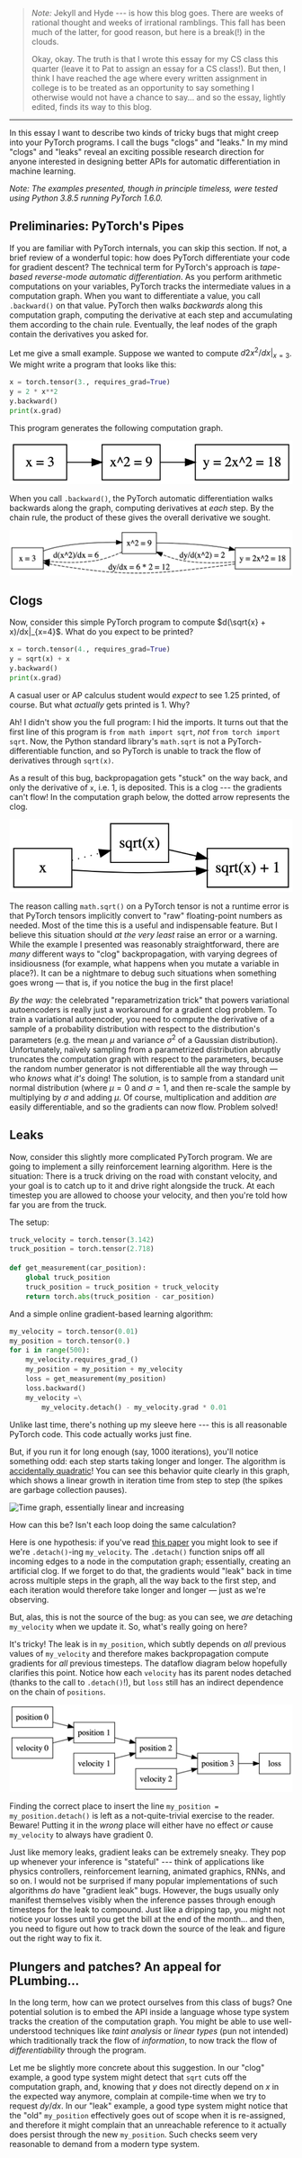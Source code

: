 > _Note:_ Jekyll and Hyde --- is how this blog goes. There are weeks of
> rational thought and weeks of irrational ramblings. This fall has been much
> of the latter, for good reason, but here is a break(!) in the clouds.
>
> Okay, okay. The truth is that I wrote this essay for my CS class this quarter
> (leave it to Pat to assign an essay for a CS class!). But then, I think I
> have reached the age where every written assignment in college is to be
> treated as an opportunity to say something I otherwise would not have a
> chance to say... and so the essay, lightly edited, finds its way to this
> blog.

---

In this essay I want to describe two kinds of tricky bugs that might creep into
your PyTorch programs. I call the bugs "clogs" and "leaks." In my mind "clogs"
and "leaks" reveal an exciting possible research direction for anyone
interested in designing better APIs for automatic differentiation in machine
learning.

_Note: The examples presented, though in principle timeless, were tested using
Python 3.8.5 running PyTorch 1.6.0._

## Preliminaries: PyTorch's Pipes

If you are familiar with PyTorch internals, you can skip this section. If not,
a brief review of a wonderful topic: how does PyTorch differentiate your code
for gradient descent? The technical term for PyTorch's approach is _tape-based
reverse-mode automatic differentiation_. As you perform arithmetic computations
on your variables, PyTorch tracks the intermediate values in a computation
graph. When you want to differentiate a value, you call `.backward()` on that
value. PyTorch then walks _backwards_ along this computation graph, computing
the derivative at each step and accumulating them according to the chain rule.
Eventually, the leaf nodes of the graph contain the derivatives you asked for.

Let me give a small example. Suppose we wanted to compute $d2x^2/dx|_{x=3}$.
We might write a program that looks like this:

```python
x = torch.tensor(3., requires_grad=True)
y = 2 * x**2
y.backward()
print(x.grad)
```

This program generates the following computation graph.

![Forward](static/clogs-and-leaks/forward.png)

When you call `.backward()`, the PyTorch automatic differentiation walks
backwards along the graph, computing derivatives at _each_ step. By the chain
rule, the product of these gives the overall derivative we sought.

![Forward](static/clogs-and-leaks/backward.png)

## Clogs

Now, consider this simple PyTorch program to compute $d(\sqrt{x} +
x)/dx|_{x=4}$. What do you expect to be printed?

```python
x = torch.tensor(4., requires_grad=True)
y = sqrt(x) + x
y.backward()
print(x.grad)
```

A casual user or AP calculus student would _expect_ to see 1.25 printed, of
course. But what _actually_ gets printed is 1. Why?

Ah! I didn't show you the full program: I hid the imports. It turns out that
the first line of this program is `from math import sqrt`, _not_ `from torch
import sqrt`. Now, the Python standard library's `math.sqrt` is not a
PyTorch-differentiable function, and so PyTorch is unable to track the flow of
derivatives through `sqrt(x)`.

As a result of this bug, backpropagation gets "stuck" on the way back, and only
the derivative of `x`, i.e. 1, is deposited. This is a clog --- the gradients
can't flow! In the computation graph below, the dotted arrow represents the
clog.

![Clog graph](static/clogs-and-leaks/clog.png)

The reason calling `math.sqrt()` on a PyTorch tensor is not a runtime error is
that PyTorch tensors implicitly convert to "raw" floating-point numbers as
needed. Most of the time this is a useful and indispensable feature. But I
believe this situation should _at the very least_ raise an error or a warning.
While the example I presented was reasonably straightforward, there are _many_
different ways to "clog" backpropagation, with varying degrees of insidiousness
(for example, what happens when you mutate a variable in place?). It can be a
nightmare to debug such situations when something goes wrong — that is, if you
notice the bug in the first place!

_By the way:_ the celebrated "reparametrization trick" that powers variational
autoencoders is really just a workaround for a gradient clog problem. To train
a variational autoencoder, you need to compute the derivative of a sample of a
probability distribution with respect to the distribution's parameters (e.g.
the mean $\mu$ and variance $\sigma^2$ of a Gaussian distribution).
Unfortunately, naïvely sampling from a parametrized distribution abruptly
truncates the computation graph with respect to the parameters, because the
random number generator is not differentiable all the way through — who _knows_
what _it's_ doing! The solution, is to sample from a standard unit normal
distribution (where $\mu=0$ and $\sigma=1$, and then re-scale the sample
by multiplying by $\sigma$ and adding $\mu$. Of course, multiplication and
addition _are_ easily differentiable, and so the gradients can now flow.
Problem solved!

## Leaks

Now, consider this slightly more complicated PyTorch program. We are going to
implement a silly reinforcement learning algorithm. Here is the situation:
There is a truck driving on the road with constant velocity, and your goal is
to catch up to it and drive right alongside the truck. At each timestep you are
allowed to choose your velocity, and then you're told how far you are from the
truck.

The setup:

```python
truck_velocity = torch.tensor(3.142)
truck_position = torch.tensor(2.718)

def get_measurement(car_position):
    global truck_position
    truck_position = truck_position + truck_velocity
    return torch.abs(truck_position - car_position)
```

And a simple online gradient-based learning algorithm:

```python
my_velocity = torch.tensor(0.01)
my_position = torch.tensor(0.)
for i in range(500):
    my_velocity.requires_grad_()
    my_position = my_position + my_velocity
    loss = get_measurement(my_position)
    loss.backward()
    my_velocity =\
    	my_velocity.detach() - my_velocity.grad * 0.01
```

Unlike last time, there's nothing up my sleeve here --- this is all reasonable
PyTorch code. This code actually works just fine.

But, if you run it for long enough (say, 1000 iterations), you'll notice
something odd: each step starts taking longer and longer. The algorithm is
[accidentally quadratic](https://accidentallyquadratic.tumblr.com)! You can see
this behavior quite clearly in this graph, which shows a linear growth in
iteration time from step to step (the spikes are garbage collection pauses).

![Time graph, essentially linear and
increasing](static/clogs-and-leaks/graph.png)

How can this be? Isn't each loop doing the same calculation?

Here is one hypothesis: if you've read [this
paper](https://arxiv.org/abs/1909.13371) you might look to see if we're
`.detach()`-ing `my_velocity`. The `.detach()` function snips off all incoming
edges to a node in the computation graph; essentially, creating an artificial
clog. If we forget to do that, the gradients would "leak" back in time across
multiple steps in the graph, all the way back to the first step, and each
iteration would therefore take longer and longer — just as we're observing.

But, alas, this is not the source of the bug: as you can see, we _are_
detaching `my_velocity` when we update it. So, what's really going on here?

It's tricky! The leak is in `my_position`, which subtly depends on _all_
previous values of `my_velocity` and therefore makes backpropagation compute
gradients for _all_ previous timesteps. The dataflow diagram below hopefully
clarifies this point. Notice how each `velocity` has its parent nodes detached
(thanks to the call to `.detach()`!), but `loss` still has an indirect
dependence on the chain of `positions`.

![Leak graph](static/clogs-and-leaks/leak.png)

Finding the correct place to insert the line `my_position =
my_position.detach()` is left as a not-quite-trivial exercise to the reader.
Beware! Putting it in the _wrong_ place will either have no effect _or_ cause
`my_velocity` to always have gradient 0.

Just like memory leaks, gradient leaks can be extremely sneaky. They pop up
whenever your inference is "stateful" --- think of applications like physics
controllers, reinforcement learning, animated graphics, RNNs, and so on. I
would not be surprised if many popular implementations of such algorithms _do_
have "gradient leak" bugs. However, the bugs usually only manifest themselves
visibly when the inference passes through enough timesteps for the leak to
compound. Just like a dripping tap, you might not notice your losses until you
get the bill at the end of the month… and then, you need to figure out how to
track down the source of the leak and figure out the right way to fix it.

## Plungers and patches? An appeal for PLumbing…

In the long term, how can we protect ourselves from this class of bugs? One
potential solution is to embed the API inside a language whose type system
tracks the creation of the computation graph. You might be able to use
well-understood techniques like _taint analysis_ or _linear types_ (pun not
intended) which traditionally track the flow of _information_, to now track the
flow of _differentiability_ through the program.

Let me be slightly more concrete about this suggestion. In our "clog" example,
a good type system might detect that `sqrt` cuts off the computation graph,
and, knowing that $y$ does not directly depend on $x$ in the expected way
anymore, complain at compile-time when we try to request $dy/dx$. In our
"leak" example, a good type system might notice that the "old" `my_position`
effectively goes out of scope when it is re-assigned, and therefore it might
complain that an unreachable reference to it actually does persist through the
new `my_position`. Such checks seem very reasonable to demand from a modern
type system.
